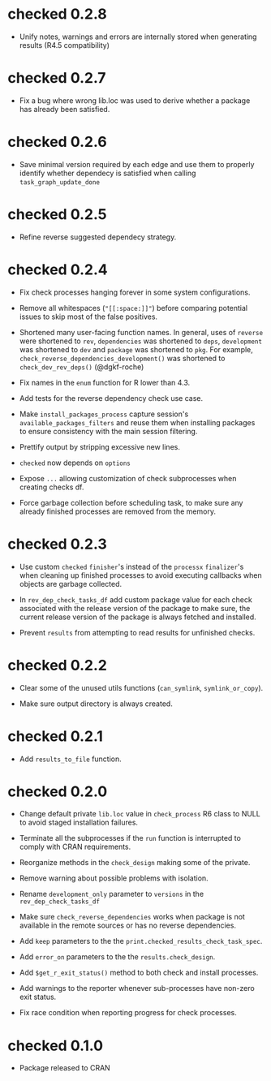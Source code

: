 # checked 0.2.8

* Unify notes, warnings and errors are internally stored when generating
  results (R4.5 compatibility)
  
# checked 0.2.7

* Fix a bug where wrong lib.loc was used to derive whether a package has already
  been satisfied.
  
# checked 0.2.6

* Save minimal version required by each edge and use them to properly identify
  whether dependecy is satisfied when calling `task_graph_update_done`

# checked 0.2.5

* Refine reverse suggested dependecy strategy.

# checked 0.2.4

* Fix check processes hanging forever in some system configurations.

* Remove all whitespaces (`"[[:space:]]"`) before comparing potential issues
  to skip most of the false positives.

* Shortened many user-facing function names. In general, uses of `reverse`
  were shortened to `rev`, `dependencies` was shortened to `deps`,
  `development` was shortened to `dev` and `package` was shortened to `pkg`.
  For example, `check_reverse_dependencies_development()` was shortened to
  `check_dev_rev_deps()` (@dgkf-roche)

* Fix names in the `enum` function for R lower than 4.3.

* Add tests for the reverse dependency check use case.

* Make `install_packages_process` capture session's `available_packages_filters`
  and reuse them when installing packages to ensure consistency with the main
  session filtering.

* Prettify output by stripping excessive new lines.

* `checked` now depends on `options`

* Expose `...` allowing customization of check subprocesses when creating checks df.

* Force garbage collection before scheduling task, to make sure any already
  finished processes are removed from the memory.

# checked 0.2.3

* Use custom `checked` `finisher`'s instead of the `processx` `finalizer`'s
  when cleaning up finished processes to avoid executing callbacks when
  objects are garbage collected.
  
* In `rev_dep_check_tasks_df` add custom package value for each check associated
  with the release version of the package to make sure, the current release
  version of the package is always fetched and installed.
  
* Prevent `results` from attempting to read results for unfinished checks.

# checked 0.2.2

* Clear some of the unused utils functions (`can_symlink`, `symlink_or_copy`).

* Make sure output directory is always created.

# checked 0.2.1 

* Add `results_to_file` function.

# checked 0.2.0 

* Change default private `lib.loc` value in `check_process` R6 class
  to NULL to avoid staged installation failures.
  
* Terminate all the subprocesses if the `run` function is interrupted to
  comply with CRAN requirements.
  
* Reorganize methods in the `check_design` making some of the private.

* Remove warning about possible problems with isolation.

* Rename `development_only` parameter to `versions` in the `rev_dep_check_tasks_df`

* Make sure `check_reverse_dependencies` works when package is not available
  in the remote sources or has no reverse dependencies.
  
* Add `keep` parameters to the the `print.checked_results_check_task_spec`.

* Add `error_on` parameters to the the `results.check_design`.

* Add `$get_r_exit_status()` method to both check and install processes.

* Add warnings to the reporter whenever sub-processes have non-zero exit status.

* Fix race condition when reporting progress for check processes.

# checked 0.1.0

* Package released to CRAN
